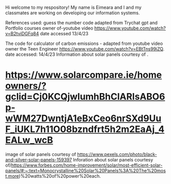 Hi welcome to my respository! My name is Eimeara and I and my classmates are working on developing our information systems.





References used: guess the number code adapted from Trychat gpt and Portfolio courses owner of-youtube video https://www.youtube.com/watch?v=B2tviDGFq84 date accessed 13/4/23

The code for calculator of carbon emissions - adapted from youtube video owner the Teen Engineer https://www.youtube.com/watch?v=EBtTns99iZQ.
date accessed: 14/4/23
Information about solar panels courtesy of 
.
 # https://www.solarcompare.ie/homeowners/?gclid=Cj0KCQjwlumhBhClARIsABO6p-wWM27DwntjA1eBxCeo6nrSXd9UuF_iUKL7h11O08bzndfrt5h2m2EaAj_4EALw_wcB
 image of solar panels courtesy of https://www.pexels.com/photo/black-and-silver-solar-panels-159397
 Inforation about solar panels courtesy of/https://www.forbes.com/home-improvement/solar/most-efficient-solar-panels/#:~:text=Monocrystalline%20Solar%20Panels%3A%20The%20most,more)%20watts%20of%20power%20each.
 
 
